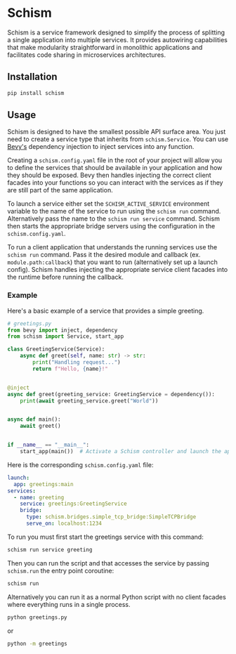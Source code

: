 # Schism

Schism is a service framework designed to simplify the process of splitting a single application into multiple services. It provides autowiring capabilities that make modularity straightforward in monolithic applications and facilitates code sharing in microservices architectures.

## Installation

```bash
pip install schism
```

## Usage

Schism is designed to have the smallest possible API surface area. You just need to create a service type that inherits from `schism.Service`. You can use [Bevy's](https://github.com/ZechCodes/Bevy) dependency injection to inject services into any function.

Creating a `schism.config.yaml` file in the root of your project will allow you to define the services that should be available in your application and how they should be exposed. Bevy then handles injecting the correct client facades into your functions so you can interact with the services as if they are still part of the same application. 

To launch a service either set the `SCHISM_ACTIVE_SERVICE` environment variable to the name of the service to run using the `schism run` command. Alternatively pass the name to the `schism run service` command. Schism then starts the  appropriate bridge servers using the configuration in the `schism.config.yaml`.

To run a client application that understands the running services use the `schism run` command. Pass it the desired  module and callback (ex. `module.path:callback`) that you want to run (alternatively set up a launch config). Schism handles injecting the appropriate service client facades into the runtime before running the callback.

### Example

Here's a basic example of a service that provides a simple greeting.

```python
# greetings.py
from bevy import inject, dependency
from schism import Service, start_app

class GreetingService(Service):
    async def greet(self, name: str) -> str:
        print("Handling request...")
        return f"Hello, {name}!"


@inject
async def greet(greeting_service: GreetingService = dependency()):
    print(await greeting_service.greet("World"))


async def main():
    await greet()


if __name__ == "__main__":
    start_app(main())  # Activate a Schism controller and launch the app
```
Here is the corresponding `schism.config.yaml` file:

```yaml
launch:
  app: greetings:main
services:
  - name: greeting
    service: greetings:GreetingService
    bridge:
      type: schism.bridges.simple_tcp_bridge:SimpleTCPBridge
      serve_on: localhost:1234
```

To run you must first start the greetings service with this command:

```bash
schism run service greeting
```

Then you can run the script and that accesses the service by passing `schism.run` the entry point coroutine:

```bash
schism run
```

Alternatively you can run it as a normal Python script with no client facades where everything runs in a single process.

```bash
python greetings.py
```
or
```bash
python -m greetings
```
